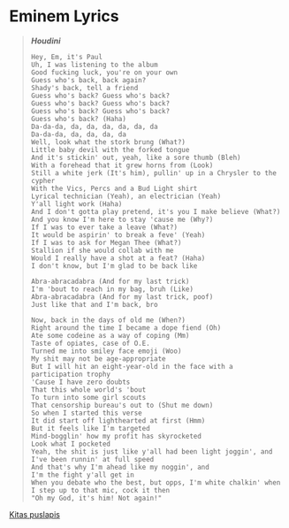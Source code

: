 
# Eminem Lyrics


> ***Houdini***
>```
> Hey, Em, it's Paul
> Uh, I was listening to the album
> Good fucking luck, you're on your own
> Guess who's back, back again?
> Shady's back, tell a friend
> Guess who's back? Guess who's back?
> Guess who's back? Guess who's back?
> Guess who's back? Guess who's back?
> Guess who's back? (Haha)
> Da-da-da, da, da, da, da, da, da
> Da-da-da, da, da, da, da
> Well, look what the stork brung (What?)
> Little baby devil with the forked tongue
> And it's stickin' out, yeah, like a sore thumb (Bleh)
> With a forehead that it grew horns from (Look)
> Still a white jerk (It's him), pullin' up in a Chrysler to the cypher
> With the Vics, Percs and a Bud Light shirt
> Lyrical technician (Yeah), an electrician (Yeah)
> Y'all light work (Haha)
> And I don't gotta play pretend, it's you I make believe (What?)
> And you know I'm here to stay 'cause me (Why?)
> If I was to ever take a leave (What?)
> It would be aspirin' to break a feve' (Yeah)
> If I was to ask for Megan Thee (What?)
> Stallion if she would collab with me
> Would I really have a shot at a feat? (Haha)
> I don't know, but I'm glad to be back like
>
> Abra-abracadabra (And for my last trick)
> I'm 'bout to reach in my bag, bruh (Like)
> Abra-abracadabra (And for my last trick, poof)
> Just like that and I'm back, bro
> 
> Now, back in the days of old me (When?)
> Right around the time I became a dope fiend (Oh)
> Ate some codeine as a way of coping (Mm)
> Taste of opiates, case of O.E.
> Turned me into smiley face emoji (Woo)
> My shit may not be age-appropriate
> But I will hit an eight-year-old in the face with a participation trophy
> 'Cause I have zero doubts
> That this whole world's 'bout
> To turn into some girl scouts
> That censorship bureau's out to (Shut me down)
> So when I started this verse
> It did start off lighthearted at first (Hmm)
> But it feels like I'm targeted
> Mind-bogglin' how my profit has skyrocketed
> Look what I pocketed
> Yeah, the shit is just like y'all had been light joggin', and
> I've been runnin' at full speed
> And that's why I'm ahead like my noggin', and
> I'm the fight y'all get in
> When you debate who the best, but opps, I'm white chalkin' when
> I step up to that mic, cock it then
> "Oh my God, it's him! Not again!"
>```


[Kitas puslapis](psl2.md)